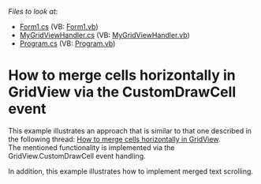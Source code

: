 <!-- default file list -->
*Files to look at*:

* [Form1.cs](./CS/HorizontalMerging/Form1.cs) (VB: [Form1.vb](./VB/HorizontalMerging/Form1.vb))
* [MyGridViewHandler.cs](./CS/HorizontalMerging/MyGridViewHandler.cs) (VB: [MyGridViewHandler.vb](./VB/HorizontalMerging/MyGridViewHandler.vb))
* [Program.cs](./CS/HorizontalMerging/Program.cs) (VB: [Program.vb](./VB/HorizontalMerging/Program.vb))
<!-- default file list end -->
# How to merge cells horizontally in GridView via the CustomDrawCell event


<p>This example illustrates an approach that is similar to that one described in the following thread: <a href="https://www.devexpress.com/Support/Center/p/E2472">How to merge cells horizontally in GridView</a>.<br />
The mentioned functionality is implemented via the GridView.CustomDrawCell event handling.</p><p>In addition, this example illustrates how to implement merged text scrolling.</p><br />


<br/>


